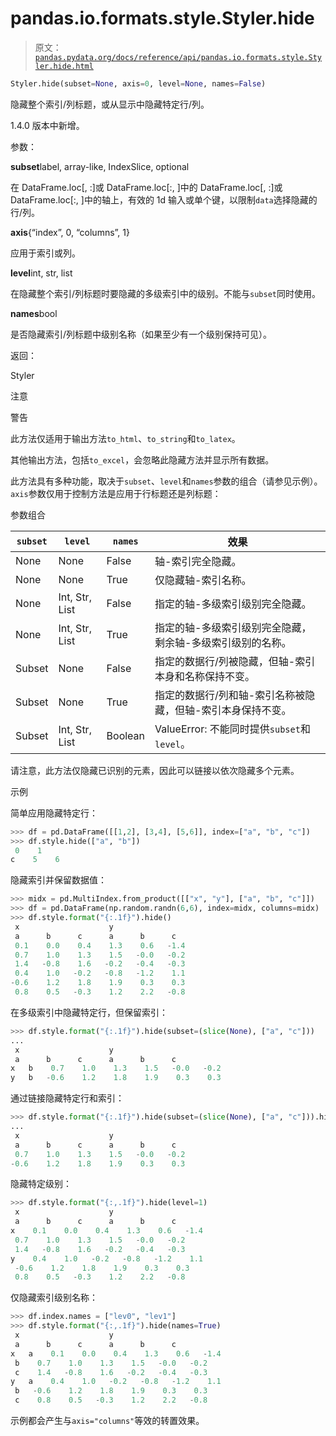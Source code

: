 # pandas.io.formats.style.Styler.hide

> 原文：[`pandas.pydata.org/docs/reference/api/pandas.io.formats.style.Styler.hide.html`](https://pandas.pydata.org/docs/reference/api/pandas.io.formats.style.Styler.hide.html)

```py
Styler.hide(subset=None, axis=0, level=None, names=False)
```

隐藏整个索引/列标题，或从显示中隐藏特定行/列。

1.4.0 版本中新增。

参数：

**subset**label, array-like, IndexSlice, optional

在 DataFrame.loc[<subset>, :]或 DataFrame.loc[:, <subset>]中的 DataFrame.loc[<subset>, :]或 DataFrame.loc[:, <subset>]中的轴上，有效的 1d 输入或单个键，以限制`data`选择隐藏的行/列。

**axis**{“index”, 0, “columns”, 1}

应用于索引或列。

**level**int, str, list

在隐藏整个索引/列标题时要隐藏的多级索引中的级别。不能与`subset`同时使用。

**names**bool

是否隐藏索引/列标题中级别名称（如果至少有一个级别保持可见）。

返回：

Styler

注意

警告

此方法仅适用于输出方法`to_html`、`to_string`和`to_latex`。

其他输出方法，包括`to_excel`，会忽略此隐藏方法并显示所有数据。

此方法具有多种功能，取决于`subset`、`level`和`names`参数的组合（请参见示例）。`axis`参数仅用于控制方法是应用于行标题还是列标题：

参数组合

| `subset` | `level` | `names` | 效果 |
| --- | --- | --- | --- |
| None | None | False | 轴-索引完全隐藏。 |
| None | None | True | 仅隐藏轴-索引名称。 |
| None | Int, Str, List | False | 指定的轴-多级索引级别完全隐藏。 |
| None | Int, Str, List | True | 指定的轴-多级索引级别完全隐藏，剩余轴-多级索引级别的名称。 |
| Subset | None | False | 指定的数据行/列被隐藏，但轴-索引本身和名称保持不变。 |
| Subset | None | True | 指定的数据行/列和轴-索引名称被隐藏，但轴-索引本身保持不变。 |
| Subset | Int, Str, List | Boolean | ValueError: 不能同时提供`subset`和`level`。 |

请注意，此方法仅隐藏已识别的元素，因此可以链接以依次隐藏多个元素。

示例

简单应用隐藏特定行：

```py
>>> df = pd.DataFrame([[1,2], [3,4], [5,6]], index=["a", "b", "c"])
>>> df.style.hide(["a", "b"])  
 0    1
c    5    6 
```

隐藏索引并保留数据值：

```py
>>> midx = pd.MultiIndex.from_product([["x", "y"], ["a", "b", "c"]])
>>> df = pd.DataFrame(np.random.randn(6,6), index=midx, columns=midx)
>>> df.style.format("{:.1f}").hide()  
 x                    y
 a      b      c      a      b      c
 0.1    0.0    0.4    1.3    0.6   -1.4
 0.7    1.0    1.3    1.5   -0.0   -0.2
 1.4   -0.8    1.6   -0.2   -0.4   -0.3
 0.4    1.0   -0.2   -0.8   -1.2    1.1
-0.6    1.2    1.8    1.9    0.3    0.3
 0.8    0.5   -0.3    1.2    2.2   -0.8 
```

在多级索引中隐藏特定行，但保留索引：

```py
>>> df.style.format("{:.1f}").hide(subset=(slice(None), ["a", "c"]))
...   
 x                    y
 a      b      c      a      b      c
x   b    0.7    1.0    1.3    1.5   -0.0   -0.2
y   b   -0.6    1.2    1.8    1.9    0.3    0.3 
```

通过链接隐藏特定行和索引：

```py
>>> df.style.format("{:.1f}").hide(subset=(slice(None), ["a", "c"])).hide()
...   
 x                    y
 a      b      c      a      b      c
 0.7    1.0    1.3    1.5   -0.0   -0.2
-0.6    1.2    1.8    1.9    0.3    0.3 
```

隐藏特定级别：

```py
>>> df.style.format("{:,.1f}").hide(level=1)  
 x                    y
 a      b      c      a      b      c
x    0.1    0.0    0.4    1.3    0.6   -1.4
 0.7    1.0    1.3    1.5   -0.0   -0.2
 1.4   -0.8    1.6   -0.2   -0.4   -0.3
y    0.4    1.0   -0.2   -0.8   -1.2    1.1
 -0.6    1.2    1.8    1.9    0.3    0.3
 0.8    0.5   -0.3    1.2    2.2   -0.8 
```

仅隐藏索引级别名称：

```py
>>> df.index.names = ["lev0", "lev1"]
>>> df.style.format("{:,.1f}").hide(names=True)  
 x                    y
 a      b      c      a      b      c
x   a    0.1    0.0    0.4    1.3    0.6   -1.4
 b    0.7    1.0    1.3    1.5   -0.0   -0.2
 c    1.4   -0.8    1.6   -0.2   -0.4   -0.3
y   a    0.4    1.0   -0.2   -0.8   -1.2    1.1
 b   -0.6    1.2    1.8    1.9    0.3    0.3
 c    0.8    0.5   -0.3    1.2    2.2   -0.8 
```

示例都会产生与`axis="columns"`等效的转置效果。
